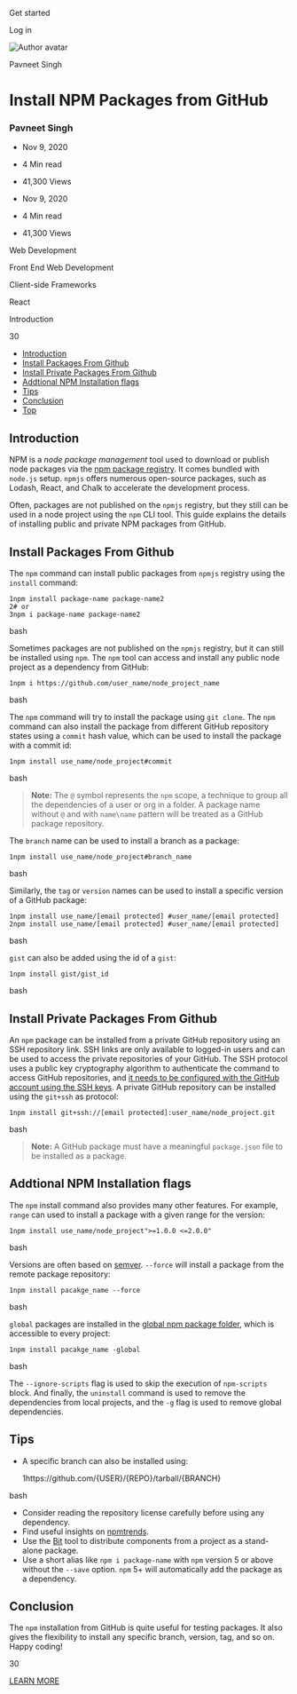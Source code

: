<span data-css-15b13by="" aria-hidden="false">Get started</span>

<span data-css-15b13by="" aria-hidden="false">Log in</span>

<img src="../../pluralsight.imgix.net/author/lg/d87e74d1-8e02-494a-9052-eb43fe48f3ac.jpg" alt="Author avatar" class="jsx-3841407315" />

Pavneet Singh

Install NPM Packages from GitHub
================================

### Pavneet Singh

-   Nov 9, 2020
-   4 Min read
-   41,300 Views

-   Nov 9, 2020
-   <span class="jsx-3759398792" itemprop="timeRequired">4 Min</span> read
-   41,300 Views

<span class="jsx-3759398792"></span>

<span data-css-1997kh1="">Web Development</span>

<span class="jsx-3759398792"></span>

<span data-css-1997kh1="">Front End Web Development</span>

<span class="jsx-3759398792"></span>

<span data-css-1997kh1="">Client-side Frameworks</span>

<span class="jsx-3759398792"></span>

<span data-css-1997kh1="">React</span>

Introduction

30

-   <a href="#module-introduction" class="menu-link">Introduction</a>
-   <a href="#module-installpackagesfromgithub" class="menu-link">Install Packages From Github</a>
-   <a href="#module-installprivatepackagesfromgithub" class="menu-link">Install Private Packages From Github</a>
-   <a href="#module-addtionalnpminstallationflags" class="menu-link">Addtional NPM Installation flags</a>
-   <a href="#module-tips" class="menu-link">Tips</a>
-   <a href="#module-conclusion" class="menu-link">Conclusion</a>
-   <a href="#top" class="menu-link">Top</a>

Introduction
------------

NPM is a *node package management* tool used to download or publish node packages via the [npm package registry](https://npmjs.com/). It comes bundled with <span class="jsx-3120878690">`node.js`</span> setup. <span class="jsx-3120878690">`npmjs`</span> offers numerous open-source packages, such as Lodash, React, and Chalk to accelerate the development process.

Often, packages are not published on the <span class="jsx-3120878690">`npmjs`</span> registry, but they still can be used in a node project using the <span class="jsx-3120878690">`npm`</span> CLI tool. This guide explains the details of installing public and private NPM packages from GitHub.

Install Packages From Github
----------------------------

The <span class="jsx-3120878690">`npm`</span> command can install public packages from <span class="jsx-3120878690">`npmjs`</span> registry using the <span class="jsx-3120878690">`install`</span> command:

    1npm install package-name package-name2
    2# or 
    3npm i package-name package-name2

bash

Sometimes packages are not published on the <span class="jsx-3120878690">`npmjs`</span> registry, but it can still be installed using <span class="jsx-3120878690">`npm`</span>. The <span class="jsx-3120878690">`npm`</span> tool can access and install any public node project as a dependency from GitHub:

    1npm i https://github.com/user_name/node_project_name

bash

The <span class="jsx-3120878690">`npm`</span> command will try to install the package using <span class="jsx-3120878690">`git clone`</span>. The <span class="jsx-3120878690">`npm`</span> command can also install the package from different GitHub repository states using a <span class="jsx-3120878690">`commit`</span> hash value, which can be used to install the package with a commit id:

    1npm install use_name/node_project#commit

bash

> **Note:** The <span class="jsx-3120878690">`@`</span> symbol represents the <span class="jsx-3120878690">`npm`</span> scope, a technique to group all the dependencies of a user or org in a folder. A package name without <span class="jsx-3120878690">`@`</span> and with <span class="jsx-3120878690">`name\name`</span> pattern will be treated as a GitHub package repository.

The <span class="jsx-3120878690">`branch`</span> name can be used to install a branch as a package:

    1npm install use_name/node_project#branch_name

bash

Similarly, the <span class="jsx-3120878690">`tag`</span> or <span class="jsx-3120878690">`version`</span> names can be used to install a specific version of a GitHub package:

    1npm install use_name/[email protected] #user_name/[email protected]
    2npm install use_name/[email protected] #user_name/[email protected]

bash

<span class="jsx-3120878690">`gist`</span> can also be added using the id of a <span class="jsx-3120878690">`gist`</span>:

    1npm install gist/gist_id

bash

Install Private Packages From Github
------------------------------------

An <span class="jsx-3120878690">`npm`</span> package can be installed from a private GitHub repository using an SSH repository link. SSH links are only available to logged-in users and can be used to access the private repositories of your GitHub. The SSH protocol uses a public key cryptography algorithm to authenticate the command to access GitHub repositories, and [it needs to be configured with the GitHub account using the SSH keys](#). A private GitHub repository can be installed using the <span class="jsx-3120878690">`git+ssh`</span> as protocol:

    1npm install git+ssh://[email protected]:user_name/node_project.git

bash

> **Note:** A GitHub package must have a meaningful <span class="jsx-3120878690">`package.json`</span> file to be installed as a package.

Addtional NPM Installation flags
--------------------------------

The <span class="jsx-3120878690">`npm`</span> install command also provides many other features. For example, <span class="jsx-3120878690">`range`</span> can used to install a package with a given range for the version:

    1npm install use_name/node_project">=1.0.0 <=2.0.0"

bash

Versions are often based on [semver](https://semver.org/). <span class="jsx-3120878690">`--force`</span> will install a package from the remote package repository:

    1npm install pacakge_name --force

bash

<span class="jsx-3120878690">`global`</span> packages are installed in the [global npm package folder](https://docs.npmjs.com/files/folders), which is accessible to every project:

    1npm install pacakge_name -global

bash

The <span class="jsx-3120878690">`--ignore-scripts`</span> flag is used to skip the execution of <span class="jsx-3120878690">`npm-scripts`</span> block. And finally, the <span class="jsx-3120878690">`uninstall`</span> command is used to remove the dependencies from local projects, and the <span class="jsx-3120878690">`-g`</span> flag is used to remove global dependencies.

Tips
----

-   A specific branch can also be installed using:

    1https://github.com/{USER}/{REPO}/tarball/{BRANCH}

bash

-   Consider reading the repository license carefully before using any dependency.
-   Find useful insights on [npmtrends](https://www.npmjs.com/browse/depended).
-   Use the [Bit](https://docs.bit.dev/docs/quick-start) tool to distribute components from a project as a stand-alone package.
-   Use a short alias like <span class="jsx-3120878690">`npm i package-name`</span> with <span class="jsx-3120878690">`npm`</span> version 5 or above without the <span class="jsx-3120878690">`--save`</span> option. <span class="jsx-3120878690">`npm`</span> 5+ will automatically add the package as a dependency.

Conclusion
----------

The <span class="jsx-3120878690">`npm`</span> installation from GitHub is quite useful for testing packages. It also gives the flexibility to install any specific branch, version, tag, and so on. Happy coding!

30

[<span data-css-15b13by="" aria-hidden="false">LEARN MORE</span>](https://www.pluralsight.com/product/paths)
